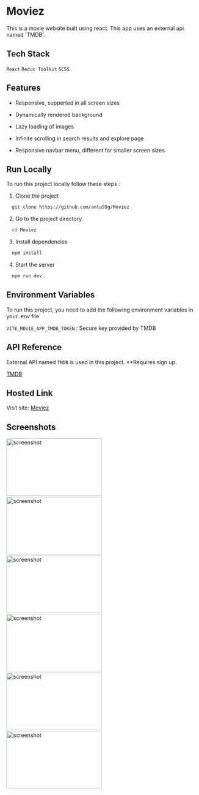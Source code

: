 # Moviez

This is a movie website built using react. This app uses an external api named 'TMDB'.

## Tech Stack

`React` `Redux Toolkit` `SCSS`

## Features

- Responsive, supperted in all screen sizes

<!--
- Advanced sorting in search results

- Added filtration in explore page
-->

- Dynamically rendered background

- Lazy loading of images

- Infinite scrolling in search results and explore page

<!-- - Added skeletons in different components -->

- Responsive navbar menu, different for smaller screen sizes

## Run Locally

To run this project locally follow these steps :

1. Clone the project

```bash
  git clone https://github.com/antu99g/Moviez
```

2. Go to the project directory

```bash
  cd Moviez
```

3. Install dependencies

```bash
  npm install
```

4. Start the server

```bash
  npm run dev
```

## Environment Variables

To run this project, you need to add the following environment variables in your .env file

`VITE_MOVIE_APP_TMDB_TOKEN` : Secure key provided by TMDB

## API Reference

External API named `TMDB` is used in this project. \*\*Requires sign up.

[TMDB](https://www.themoviedb.org/)

## Hosted Link

Visit site: [Moviez](https://moviez-9d8b10.netlify.app)

## Screenshots

<img src="https://github.com/antu99g/Moviez/assets/114740896/34305991-a7d9-4099-8c20-c5f4a13d2497" alt="screenshot" height="150" width="250">
&ensp;
<img src="https://github.com/antu99g/Moviez/assets/114740896/f728f555-6a2d-4321-bc79-87d01da86143" alt="screenshot" height="150" width="250">
&ensp;
<img src="https://github.com/antu99g/Moviez/assets/114740896/b0c46f20-fc18-457b-b65c-cad7e4201e41" alt="screenshot" height="150" width="250">
&ensp;

<img src="https://github.com/antu99g/Moviez/assets/114740896/a3e5db49-615c-46c6-b29f-085edd913b80" alt="screenshot" height="150" width="250">
&ensp;
<img src="https://github.com/antu99g/Moviez/assets/114740896/f1e938c1-62af-4127-bff2-2b9322f19a86" alt="screenshot" height="150" width="250">
&ensp;
<img src="https://github.com/antu99g/Moviez/assets/114740896/246b4f08-0870-4af0-b997-0104fade5d89" alt="screenshot" height="150" width="250">

